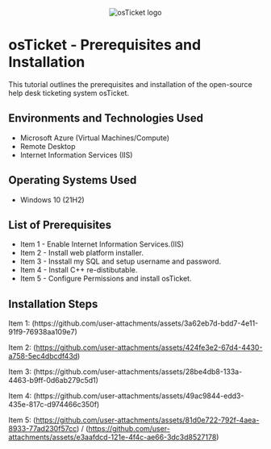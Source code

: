 <p align="center">
<img src="https://i.imgur.com/Clzj7Xs.png" alt="osTicket logo"/>
</p>

<h1>osTicket - Prerequisites and Installation</h1>
This tutorial outlines the prerequisites and installation of the open-source help desk ticketing system osTicket.<br />


<h2>Environments and Technologies Used</h2>

- Microsoft Azure (Virtual Machines/Compute)
- Remote Desktop
- Internet Information Services (IIS)

<h2>Operating Systems Used </h2>

- Windows 10</b> (21H2)

<h2>List of Prerequisites</h2>

- Item 1 - Enable Internet Information Services.(IIS)
- Item 2 - Install web platform installer.
- Item 3 - Insstall my SQL and setup username and password.
- Item 4 - Install C++ re-distibutable.
- Item 5 - Configure Permissions and install osTicket.

<h2>Installation Steps</h2>

<p>
Item 1: (https://github.com/user-attachments/assets/3a62eb7d-bdd7-4e11-91f9-76938aa109e7)

Item 2: (https://github.com/user-attachments/assets/424fe3e2-67d4-4430-a758-5ec4dbcdf43d)



<p>
Item 3: (https://github.com/user-attachments/assets/28be4db8-133a-4463-b9ff-0d6ab279c5d1)



<p>
Item 4: (https://github.com/user-attachments/assets/49ac9844-edd3-435e-817c-d974466c350f)


Item 5: (https://github.com/user-attachments/assets/81d0e722-792f-4aea-8933-77ad230f57cc) / (https://github.com/user-attachments/assets/e3aafdcd-121e-4f4c-ae66-3dc3d8527178)

